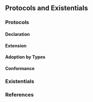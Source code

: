 ---
---

## Protocols and Existentials

### Protocols

#### Declaration

#### Extension

#### Adoption by Types

#### Conformance

### Existentials

### References